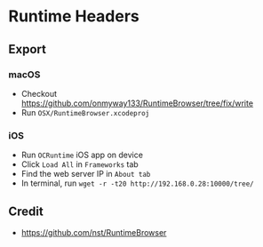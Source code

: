 # Runtime Headers

## Export

### macOS

- Checkout https://github.com/onmyway133/RuntimeBrowser/tree/fix/write
- Run `OSX/RuntimeBrowser.xcodeproj`

### iOS

- Run `OCRuntime` iOS app on device
- Click `Load All` in `Frameworks` tab
- Find the web server IP in `About tab`
- In terminal, run `wget -r -t20 http://192.168.0.28:10000/tree/`

## Credit

- https://github.com/nst/RuntimeBrowser